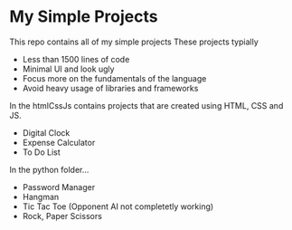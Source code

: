 # My Simple Projects
This repo contains all of my simple projects
These projects typially
- Less than 1500 lines of code
- Minimal UI and look ugly
- Focus more on the fundamentals of the language
- Avoid heavy usage of libraries and frameworks

In the htmlCssJs contains projects that are created using HTML, CSS and JS. 
- Digital Clock
- Expense Calculator
- To Do List

In the python folder...
- Password Manager
- Hangman
- Tic Tac Toe (Opponent AI not completetly working)
- Rock, Paper Scissors
